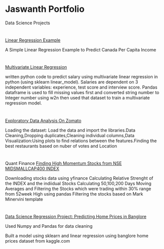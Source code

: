 # Jaswanth Portfolio
Data Science Projects 

# 
[Linear Regression Example](https://github.com/iamjaswanth/Linear-Regression-Example)

A Simple Linear Regression Example to Predict Canada Per Capita Income

#
[Multivariate Linear Regression](https://github.com/iamjaswanth/multivariate-linear-regression)

written python code to predict salary using multivariate linear regression in python (using sklearn linear_model). Salaries are dependent on 3 independent variables: experience, test score and interview score. Pandas dataframe is used to fill missing values first and converted string number to Integer number using w2n then used that dataset to train a multivariate regression model.

#
[Exploratory Data Analysis On Zomato](https://github.com/iamjaswanth/Zomato-Exploratory-Data-Analysis/blob/main/Zomato.ipynb)

Loading the dataset: Load the data and import the libraries.Data Cleaning,Dropping duplicates,Cleaning individual columns,Data Visualization:Using plots to find relations between the features.Finding the best restaurants based on nuber of votes and Location 

#
Quant Finance 
[Finding High Momentum Stocks from NSE MIDSMALLCAP400 INDEX](https://github.com/iamjaswanth/Momentum-Stocks)

Downloading stocks data using yfinance 
Calculating Relative Strenght of the INDEX and the indiidual Stocks
Calculating 50,100,200 Days Moving Averages and Filtering the Stocks which were trading within 30% range from 52week High using pandas
Filtering the stocks based on Mark Minervini template 


#
[Data Science Regression Project: Predicting Home Prices in Banglore](https://github.com/iamjaswanth/Data-Science-Regression-Project-Predicting-Home-Prices-in-Banglore/blob/main/Benguluru_RealEstate.ipynb)

Used Numpy and Pandas for data cleaning

Built a model using sklearn and linear regression using banglore home prices dataset from kaggle.com 


